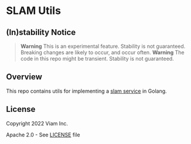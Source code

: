 # SLAM Utils

## (In)stability Notice
> **Warning**
> This is an experimental feature. Stability is not guaranteed. Breaking changes are likely to occur, and occur often.
> **Warning**
> The code in this repo might be transient. Stability is not guaranteed.

## Overview
This repo contains utils for implementing a [slam service](https://github.com/viamrobotics/rdk/blob/main/services/slam/slam.go) in Golang.

## License
Copyright 2022 Viam Inc.

Apache 2.0 - See [LICENSE](https://github.com/viamrobotics/slam/blob/main/LICENSE) file
